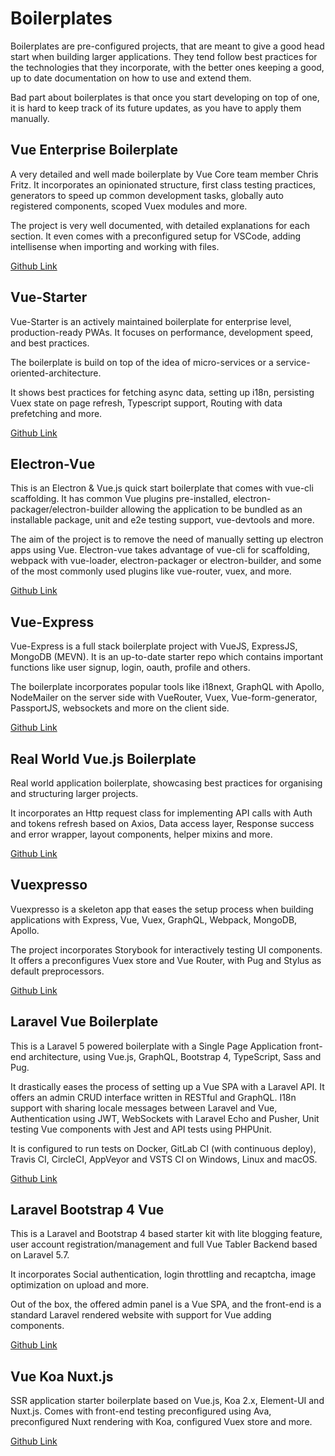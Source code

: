 # Boilerplates
Boilerplates are pre-configured projects, that are meant to give a good head start when building larger applications. They tend follow best practices for the technologies that they incorporate, with the better ones keeping a good, up to date documentation on how to use and extend them. 

Bad part about boilerplates is that once you start developing on top of one, it is hard to keep track of its future updates, as you have to apply them manually.

## Vue Enterprise Boilerplate
A very detailed and well made boilerplate by Vue Core team member Chris Fritz. It incorporates an opinionated structure, first class testing practices, generators to speed up common development tasks, globally auto registered components, scoped Vuex modules and more.

The project is very well documented, with detailed explanations for each section. It even comes with a preconfigured setup for VSCode, adding intellisense when importing and working with files.

[Github Link](https://github.com/chrisvfritz/vue-enterprise-boilerplate)

## Vue-Starter
Vue-Starter is an actively maintained boilerplate for enterprise level, production-ready PWAs. It focuses on performance, development speed, and best practices.

The boilerplate is build on top of the idea of micro-services or a service-oriented-architecture.

It shows best practices for fetching async data, setting up i18n, persisting Vuex state on page refresh, Typescript support, Routing with data prefetching and more.

[Github Link](https://github.com/devCrossNet/vue-starter)

## Electron-Vue
This is an Electron & Vue.js quick start boilerplate that comes with vue-cli scaffolding. It has common Vue plugins pre-installed, electron-packager/electron-builder allowing the application to be bundled as an installable package, unit and e2e testing support, vue-devtools and more.

The aim of the project is to remove the need of manually setting up electron apps using Vue. Electron-vue takes advantage of vue-cli for scaffolding, webpack with vue-loader, electron-packager or electron-builder, and some of the most commonly used plugins like vue-router, vuex, and more.

[Github Link](https://github.com/SimulatedGREG/electron-vue)

## Vue-Express
Vue-Express is a full stack boilerplate project with VueJS, ExpressJS, MongoDB (MEVN). It is an up-to-date starter repo which contains important functions like user signup, login, oauth, profile and others. 

The boilerplate incorporates popular tools like i18next, GraphQL with Apollo, NodeMailer on the server side with VueRouter, Vuex, Vue-form-generator, PassportJS, websockets and more on the client side.

[Github Link](https://github.com/icebob/vue-express-mongo-boilerplate)

## Real World Vue.js Boilerplate
Real world application boilerplate, showcasing best practices for organising and structuring larger projects. 

It incorporates an Http request class for implementing API calls with Auth and tokens refresh based on Axios, Data access layer, Response success and error wrapper, layout components, helper mixins and more.

[Github Link](https://github.com/zmts/beauty-vuejs-boilerplate)

## Vuexpresso
Vuexpresso is a skeleton app that eases the setup process when building applications with Express, Vue, Vuex, GraphQL, Webpack, MongoDB, Apollo.

The project incorporates Storybook for interactively testing UI components. It offers a preconfigures Vuex store and Vue Router, with Pug and Stylus as default preprocessors.

[Github Link](https://github.com/Ethaan/vuexpresso)

## Laravel Vue Boilerplate

This is a Laravel 5 powered boilerplate with a Single Page Application front-end architecture, using Vue.js, GraphQL, Bootstrap 4, TypeScript, Sass and Pug.

It drastically eases the process of setting up a Vue SPA with a Laravel API. It offers an admin CRUD interface written in RESTful and GraphQL. I18n support with sharing locale messages between Laravel and Vue, Authentication using JWT, WebSockets with Laravel Echo and Pusher, Unit testing Vue components with Jest and API tests using PHPUnit.
 
It is configured to run tests on Docker, GitLab CI (with continuous deploy), Travis CI, CircleCI, AppVeyor and VSTS CI on Windows, Linux and macOS.
 
[Github Link](https://github.com/alefesouza/laravel-vue-boilerplate)

## Laravel Bootstrap 4 Vue

This is a Laravel and Bootstrap 4 based starter kit with lite blogging feature, user account registration/management and full Vue Tabler Backend based on Laravel 5.7.

It incorporates Social authentication, login throttling and recaptcha, image optimization on upload and more.

Out of the box, the offered admin panel is a Vue SPA, and the front-end is a standard Laravel rendered website with support for Vue adding components.

[Github Link](https://github.com/adr1enbe4udou1n/laravel-boilerplate)

## Vue Koa Nuxt.js
SSR application starter boilerplate based on Vue.js, Koa 2.x, Element-UI and Nuxt.js. Comes with front-end testing preconfigured using Ava, preconfigured Nuxt rendering with Koa, configured Vuex store and more.

[Github Link](https://github.com/clarkdo/hare)
